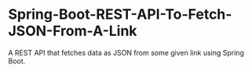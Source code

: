 # Spring-Boot-REST-API-To-Fetch-JSON-From-A-Link
A REST API that fetches data as JSON from some given link using Spring Boot.


